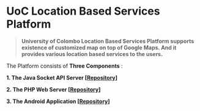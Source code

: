 # UoC Location Based Services Platform

> **University of Colombo Location Based Services Platform supports existence of customized map on top of Google Maps. And it provides various location based services to the users.**

The Platform consists of **Three Components** :

**1. The Java Socket API Server [[Repository](https://github.com/PasinduPriyashan/UoCLBSP-MapServer)]**

**2. The PHP Web Server [[Repository](https://github.com/PasinduPriyashan/UoCLBSP-WebServer)]**

**3. The Android Application [[Repository](https://github.com/PasinduPriyashan/UoCLBSP-Android)]**
